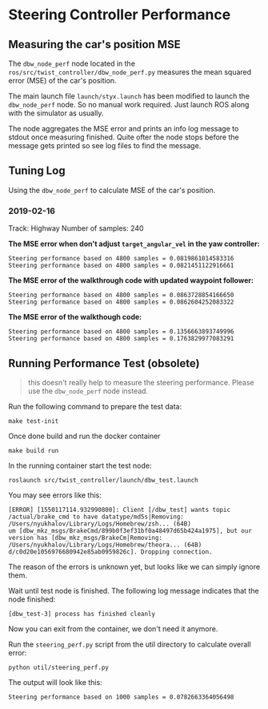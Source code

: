 # Steering Controller Performance

## Measuring the car's position MSE

The `dbw_node_perf` node located in the `ros/src/twist_controller/dbw_node_perf.py` measures the mean squared error (MSE) of the car's position.

The main launch file `launch/styx.launch` has been modified to launch the `dbw_node_perf` node. So no manual work required. Just launch ROS along with the simulator as usually.

The node aggregates the MSE error and prints an info log message to stdout once measuring finished.
Quite ofter the node stops before the message gets printed so see log files to find the message.

## Tuning Log

Using the `dbw_node_perf` to calculate MSE of the car's position.

### 2019-02-16

Track: Highway
Number of samples: 240

**The MSE error when don't adjust `target_angular_vel` in the yaw controller:**

```
Steering performance based on 4800 samples = 0.0819861014583316
Steering performance based on 4800 samples = 0.0821451122916661
```

**The MSE error of the walkthrough code with updated waypoint follower:**

```
Steering performance based on 4800 samples = 0.0863728854166650
Steering performance based on 4800 samples = 0.0862604252083322
```

**The MSE error of the walkthough code:**

```
Steering performance based on 4800 samples = 0.1356663893749996
Steering performance based on 4800 samples = 0.1763829977083291
```

## Running Performance Test (obsolete)

> this doesn't really help to measure the steering performance. Please use the `dbw_node_perf` node instead.

Run the following command to prepare the test data:

```
make test-init
```

Once done build and run the docker container

```
make build run
```

In the running container start the test node:

```
roslaunch src/twist_controller/launch/dbw_test.launch
```

You may see errors like this:

```
[ERROR] [1550117114.932990800]: Client [/dbw_test] wants topic /actual/brake_cmd to have datatype/md5s│Removing: /Users/nyukhalov/Library/Logs/Homebrew/zsh... (64B)
um [dbw_mkz_msgs/BrakeCmd/899b0f3ef31bf0a48497d65b424a1975], but our version has [dbw_mkz_msgs/BrakeCm│Removing: /Users/nyukhalov/Library/Logs/Homebrew/theora... (64B)
d/c0d20e1056976680942e85ab0959826c]. Dropping connection.
```

The reason of the errors is unknown yet, but looks like we can simply ignore them.

Wait until test node is finished. The following log message indicates that the node finished:

```
[dbw_test-3] process has finished cleanly
```

Now you can exit from the container, we don't need it anymore.

Run the `steering_perf.py` script from the util directory to calculate overall error:

```
python util/steering_perf.py
```

The output will look like this:

```
Steering performance based on 1000 samples = 0.0782663364056498
```